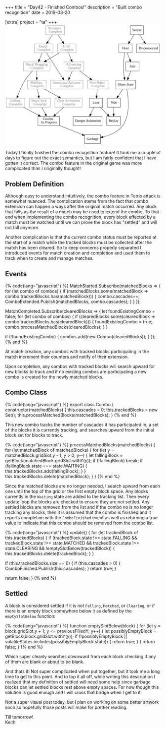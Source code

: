+++
title = "Day42 - Finished Combos!"
description = "Built combo recognition"
date = 2019-03-20

[extra]
project = "ta"
+++
![Todo](./todo.svg)

Today I finally finished the combo recognition feature! It took me a couple of
days to figure out the exact semantics, but I am fairly confident that I have
gotten it correct. The combo feature in the original game was more complicated than I originally thought!

## Problem Definition

Although easy to understand intuitively, the combo feature in Tetris attack is
somewhat nuanced. The complication stems from the fact that combo extension can
happen a ways after the original match occurred. Any block that falls as the
result of a match may be used to extend the combo. To that end when implementing the combo recognition, every block effected by a match must be watched until we can prove the block has "settled" and will not fall anymore.

Another complication is that the current combo status must be reported at the
start of a match while the tracked blocks must be collected after the match has
been cleared. So to keep concerns properly separated I introduced events for
match creation and completion and used them to track when to create and manage
matches.

## Events

{% code(lang="javascript") %}
MatchStarted.Subscribe(matchedBlocks => {
  for (let combo of combos) {
    if (matchedBlocks.some(matchedBlock => combo.trackedBlocks.has(matchedBlock))) {
      combo.cascades++;
      ComboExtended.Publish(matchedBlocks, combo.cascades);
    }
  }
});

MatchCompleted.Subscribe(clearedBlocks => {
  let foundExistingCombo = false;
  for (let combo of combos) {
    if (clearedBlocks.some(clearedBlock => combo.trackedBlocks.has(clearedBlock))) {
      foundExistingCombo = true;
      combo.processMatchedBlocks(clearedBlocks);
    }
  }

  if (!foundExistingCombo) {
    combos.add(new Combo(clearedBlocks));
  }
});
{% end %}

At match creation, any combos with tracked blocks participating in the match
increment their counters and notify of their extension.

Upon completion, any combos with tracked blocks will search upward for new
blocks to track and if no existing combos are participating a new combo is
created for the newly matched blocks.

## Combo Class

{% code(lang="javascript") %}
export class Combo {
  constructor(matchedBlocks) {
    this.cascades = 0;
    this.trackedBlocks = new Set();
    this.processMatchedBlocks(matchedBlocks);
  }
{% end %}

This new combo tracks the number of cascades it has participated in, a set of
the blocks it is currently tracking, and searches upward from the initial block
set for blocks to track.

{% code(lang="javascript") %}
processMatchedBlocks(matchedBlocks) {
  for (let matchedBlock of matchedBlocks) {
    for (let y = matchedBlock.gridSlot.y - 1; y > 0; y--) {
      let fallingBlock = getBlock(matchedBlock.gridSlot.withY(y));
      if (!fallingBlock) break;
      if (fallingBlock.state === state.WAITING) {
        this.trackedBlocks.add(fallingBlock);
      }
    }
    this.trackedBlocks.delete(matchedBlock);
  }
}
{% end %}

Since the matched blocks are no longer needed, I search upward from each one
until the top of the grid or the first empty block space. Any blocks currently
in the `Waiting` state are added to the tracking list. Then every update loop
the blocks are checked to ensure they are not settled. Any settled blocks are
removed from the list and if the combo no is no longer tracking any blocks, then
it is assumed that the combo is finished and it reports completion with the
`ComboFinished` event as well as returning a true value to indicate that this
combo should be removed from the combo list.

{% code(lang="javascript") %}
update() {
  for (let trackedBlock of this.trackedBlocks) {
    if (trackedBlock.state !== state.FALLING &&
        trackedBlock.state !== state.MATCHED &&
        trackedBlock.state !== state.CLEARING &&
        !emptySlotBelow(trackedBlock)) {
      this.trackedBlocks.delete(trackedBlock);
    }
  }

  if (this.trackedBlocks.size == 0) {
    if (this.cascades > 0) {
      ComboFinished.Publish(this.cascades);
    }
    return true;
  }

  return false;
}
{% end %}

## Settled

A block is considered settled if it is not `Falling`, `Matched`, or `Clearing`,
or if there is an empty block somewhere below it as defined by the
`emptySlotBelow` function:

{% code(lang="javascript") %}
function emptySlotBelow(block) {
  for (let y = block.gridSlot.y + 1; y <= previousFilledY; y++) {
    let possiblyEmptyBlock = getBlock(block.gridSlot.withY(y));
    if (!possiblyEmptyBlock || volatileStates.includes(possiblyEmptyBlock.state)) {
      return true;
    }
  }
  return false;
}
{% end %}

Which super cleanly searches downward from each block checking if any of them
are blank or about to be blank.

And thats it! Not super complicated when put together, but it took me a long
time to get to this point. And to top it all off, while writing this description
I realized that my definition of settled will need some help since garbage
blocks can let settled blocks rest above empty spaces. For now though this
solution is good enough and I will cross that bridge when I get to it.

Not a super visual post today, but I plan on working on some better artwork soon
so hopefully those posts will make for prettier reading.

Till tomorrow!  
Keith
